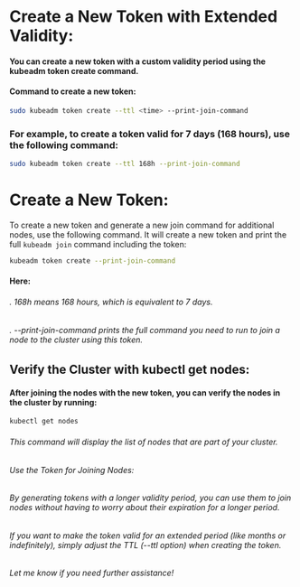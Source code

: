 #  Create a New Token with Extended Validity:
#### You can create a new token with a custom validity period using the kubeadm token create command.
#### Command to create a new token:
```bash
sudo kubeadm token create --ttl <time> --print-join-command
```
### For example, to create a token valid for 7 days (168 hours), use the following command:
```bash
sudo kubeadm token create --ttl 168h --print-join-command
```
# Create a New Token:
To create a new token and generate a new join command for additional nodes, use the following command. It will create a new token and print the full `kubeadm join` command including the token:

```bash
kubeadm token create --print-join-command
```
#### Here:
###### . 168h means 168 hours, which is equivalent to 7 days.
###### . --print-join-command prints the full command you need to run to join a node to the cluster using this token.
## Verify the Cluster with kubectl get nodes:
#### After joining the nodes with the new token, you can verify the nodes in the cluster by running:
```bash
kubectl get nodes
```
###### This command will display the list of nodes that are part of your cluster.
###### Use the Token for Joining Nodes:
###### By generating tokens with a longer validity period, you can use them to join nodes without having to worry about their expiration for a longer period.
###### If you want to make the token valid for an extended period (like months or indefinitely), simply adjust the TTL (--ttl option) when creating the token.
###### Let me know if you need further assistance!

